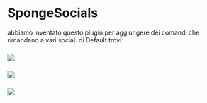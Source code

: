 # SpongeSocials
abbiamo inventato questo plugin per aggiungere dei comandi che rimandano a vari social. di Default trovi:
### ![](https://1000marche.net/wp-content/uploads/2021/10/Discord-logo.png)
### ![](https://brands.home-assistant.io/_/telegram_bot/logo.png)
### ![](https://o.remove.bg/downloads/f2baa086-eb55-4cc9-886e-c4f4865ecc5c/rendering-notebooks-on-github-jupyter-blog-813503-removebg-preview.png)

